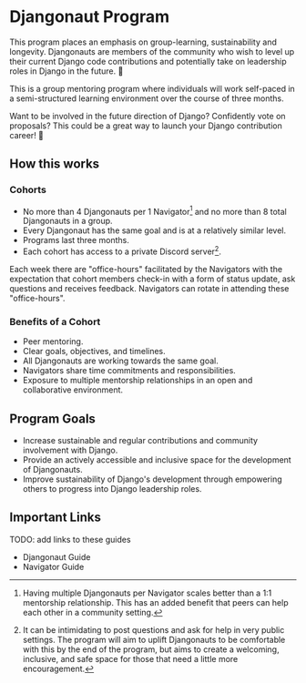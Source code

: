 # Djangonaut Program

This program places an emphasis on group-learning, sustainability and longevity. 
Djangonauts are members of the community who wish to level up their current Django 
code contributions and potentially take on leadership roles in Django in the 
future. :unicorn:

This is a group mentoring program where individuals will work self-paced in a 
semi-structured learning environment over the course of three months.

Want to be involved in the future direction of Django? Confidently vote on proposals? 
This could be a great way to launch your Django contribution career! :rocket:

## How this works

### Cohorts

- No more than 4 Djangonauts per 1 Navigator[^1] and no more than 8 total Djangonauts in 
  a group.
- Every Djangonaut has the same goal and is at a relatively similar level.
- Programs last three months.
- Each cohort has access to a private Discord server[^2].

Each week there are "office-hours" facilitated by the Navigators with the expectation 
that cohort members check-in with a form of status update, ask questions and receives 
feedback. Navigators can rotate in attending these "office-hours".
  
[^1]: Having multiple Djangonauts per Navigator scales better than a 1:1 mentorship 
  relationship. This has an added benefit that peers can help each other in a community 
  setting.
[^2]: It can be intimidating to post questions and ask for help in very public settings. 
  The program will aim to uplift Djangonauts to be comfortable with this by the end of the 
  program, but aims to create a welcoming, inclusive, and safe space for those that need a 
  little more encouragement.

### Benefits of a Cohort

- Peer mentoring.
- Clear goals, objectives, and timelines.
- All Djangonauts are working towards the same goal.
- Navigators share time commitments and responsibilities.
- Exposure to multiple mentorship relationships in an open and collaborative environment.


## Program Goals

- Increase sustainable and regular contributions and community involvement with Django.
- Provide an actively accessible and inclusive space for the development of Djangonauts.
- Improve sustainability of Django's development through empowering others to progress 
  into Django leadership roles.


## Important Links

TODO: add links to these guides
- Djangonaut Guide
- Navigator Guide

